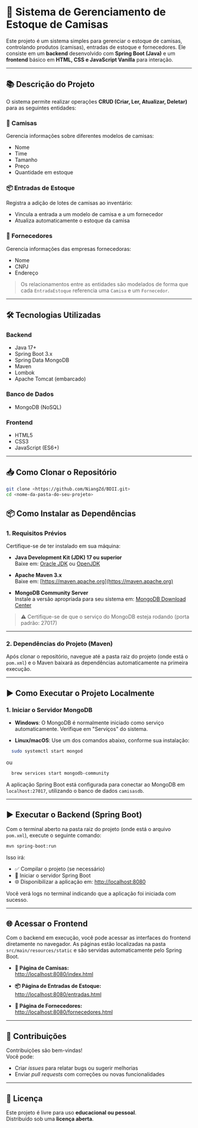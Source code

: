 # 🧺 Sistema de Gerenciamento de Estoque de Camisas

Este projeto é um sistema simples para gerenciar o estoque de camisas, controlando produtos (camisas), entradas de estoque e fornecedores. Ele consiste em um **backend** desenvolvido com **Spring Boot (Java)** e um **frontend** básico em **HTML, CSS e JavaScript Vanilla** para interação.

---

## 📚 Descrição do Projeto

O sistema permite realizar operações **CRUD (Criar, Ler, Atualizar, Deletar)** para as seguintes entidades:

### 👕 Camisas
Gerencia informações sobre diferentes modelos de camisas:
- Nome
- Time
- Tamanho
- Preço
- Quantidade em estoque

### 📦 Entradas de Estoque
Registra a adição de lotes de camisas ao inventário:
- Vincula a entrada a um modelo de camisa e a um fornecedor
- Atualiza automaticamente o estoque da camisa

### 🚚 Fornecedores
Gerencia informações das empresas fornecedoras:
- Nome
- CNPJ
- Endereço

> Os relacionamentos entre as entidades são modelados de forma que cada `EntradaEstoque` referencia uma `Camisa` e um `Fornecedor`.

---

## 🛠️ Tecnologias Utilizadas

### Backend
- Java 17+
- Spring Boot 3.x
- Spring Data MongoDB
- Maven
- Lombok
- Apache Tomcat (embarcado)

### Banco de Dados
- MongoDB (NoSQL)

### Frontend
- HTML5
- CSS3
- JavaScript (ES6+)

---

## 📥 Como Clonar o Repositório

```bash
git clone <https://github.com/NiangZd/BDII.git>
cd <nome-da-pasta-do-seu-projeto>
```

## 📦 Como Instalar as Dependências

### 1. Requisitos Prévios

Certifique-se de ter instalado em sua máquina:

- **Java Development Kit (JDK) 17 ou superior**  
  Baixe em: [Oracle JDK](https://www.oracle.com/java/technologies/javase-downloads.html) ou [OpenJDK](https://jdk.java.net)

- **Apache Maven 3.x**  
  Baixe em: [https://maven.apache.org](https://maven.apache.org)

- **MongoDB Community Server**  
  Instale a versão apropriada para seu sistema em: [MongoDB Download Center](https://www.mongodb.com/try/download/community)

> ⚠️ Certifique-se de que o serviço do MongoDB esteja rodando (porta padrão: 27017)

---

### 2. Dependências do Projeto (Maven)

Após clonar o repositório, navegue até a pasta raiz do projeto (onde está o `pom.xml`) e o Maven baixará as dependências automaticamente na primeira execução.

---

## ▶️ Como Executar o Projeto Localmente

### 1. Iniciar o Servidor MongoDB

- **Windows**: O MongoDB é normalmente iniciado como serviço automaticamente. Verifique em "Serviços" do sistema.

- **Linux/macOS**: Use um dos comandos abaixo, conforme sua instalação:

```bash
  sudo systemctl start mongod
```

ou

```bash
  brew services start mongodb-community
```

A aplicação Spring Boot está configurada para conectar ao MongoDB em `localhost:27017`, utilizando o banco de dados `camisasdb`.

---

## ▶️ Executar o Backend (Spring Boot)

Com o terminal aberto na pasta raiz do projeto (onde está o arquivo `pom.xml`), execute o seguinte comando:

```bash
mvn spring-boot:run
```

Isso irá:

- ✅ Compilar o projeto (se necessário)
- 🚀 Iniciar o servidor Spring Boot
- 🌐 Disponibilizar a aplicação em: [http://localhost:8080](http://localhost:8080)

Você verá logs no terminal indicando que a aplicação foi iniciada com sucesso.

---

## 🌐 Acessar o Frontend

Com o backend em execução, você pode acessar as interfaces do frontend diretamente no navegador. As páginas estão localizadas na pasta `src/main/resources/static` e são servidas automaticamente pelo Spring Boot.

- **🧥 Página de Camisas:**  
  [http://localhost:8080/index.html](http://localhost:8080/index.html)

- **📦 Página de Entradas de Estoque:**  
  [http://localhost:8080/entradas.html](http://localhost:8080/entradas.html)

- **🚚 Página de Fornecedores:**  
  [http://localhost:8080/fornecedores.html](http://localhost:8080/fornecedores.html)

---

## 🤝 Contribuições

Contribuições são bem-vindas!  
Você pode:

- Criar *issues* para relatar bugs ou sugerir melhorias
- Enviar *pull requests* com correções ou novas funcionalidades

---

## 📄 Licença

Este projeto é livre para uso **educacional ou pessoal**.  
Distribuído sob uma **licença aberta**.
